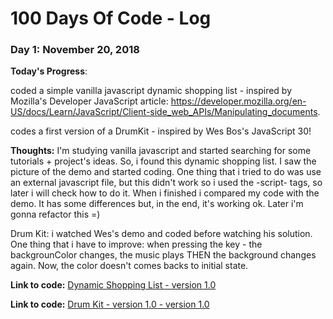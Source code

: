 # 100 Days Of Code - Log

### Day 1: November 20, 2018

**Today's Progress**: 

coded a simple vanilla javascript dynamic shopping list - inspired by Mozilla's Developer JavaScript article:
https://developer.mozilla.org/en-US/docs/Learn/JavaScript/Client-side_web_APIs/Manipulating_documents.

codes a first version of a DrumKit - inspired by Wes Bos's JavaScript 30!

**Thoughts:** I'm studying vanilla javascript and started searching for some tutorials + project's ideas. So, i found this dynamic shopping list.
I saw the picture of the demo and started coding. One thing that i tried to do was use an external javascript file, but this didn't work so i used the -script- tags, so later i will check how to do it. When i finished i compared my code with the demo. It has some differences but, in the end, it's working ok. Later i'm gonna refactor this =)

Drum Kit: i watched Wes's demo and coded before watching his solution. 
One thing that i have to improve: when pressing the key - the backgrounColor changes, the music plays THEN the background changes again.
Now, the color doesn't comes backs to initial state.

**Link to code:** [Dynamic Shopping List - version 1.0](https://tinyurl.com/ShopList-day1-100daysofcode)

**Link to code:** [Drum Kit - version 1.0 - version 1.0](https://tinyurl.com/DrumKit-day1-100daysofcode)
